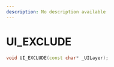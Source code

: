 ```yaml
---
description: No description available 
---
```


# UI_EXCLUDE

```cpp
void UI_EXCLUDE(const char* _UILayer);
```